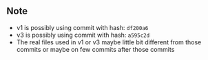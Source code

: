 ## Note

-   v1 is possibly using commit with hash: `df200a6`
-   v3 is possibly using commit with hash: `a595c2d`
-   The real files used in v1 or v3 maybe little bit different from those commits or maybe on few commits after those commits
